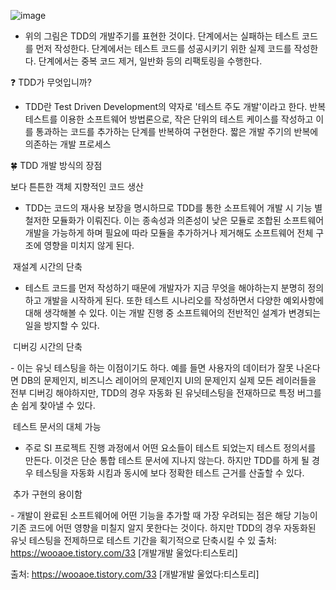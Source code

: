 ![image](https://user-images.githubusercontent.com/85288036/177185073-2b3d4531-47f5-4789-b3b1-4b7fb6aaf761.png)

- 위의 그림은 TDD의 개발주기를 표현한 것이다.  <Red>단계에서는 실패하는 테스트 코드를 먼저 작성한다. <Green>단계에서는 테스트 코드를 성공시키기 위한 실제 코드를 작성한다. <Yellow>단계에서는 중복 코드 제거, 일반화 등의 리팩토링을 수행한다.



❓ TDD가 무엇입니까? 
- TDD란 Test Driven Development의 약자로 '테스트 주도 개발'이라고 한다. 반복 테스트를 이용한 소프트웨어 방법론으로, 작은 단위의 테스트 케이스를 작성하고 이를 통과하는 코드를 추가하는 단계를 반복하여 구현한다. 짧은 개발 주기의 반복에 의존하는 개발 프로세스
  
  
  
  
🍀 TDD 개발 방식의 장점


 보다 튼튼한 객체 지향적인 코드 생산
  
- TDD는 코드의 재사용 보장을 명시하므로 TDD를 통한 소프트웨어 개발 시 기능 별 철저한 모듈화가 이뤄진다. 이는 종속성과 의존성이 낮은 모듈로 조합된 소프트웨어 개발을 가능하게 하며 필요에 따라 모듈을 추가하거나 제거해도 소프트웨어 전체 구조에 영향을 미치지 않게 된다.


 재설계 시간의 단축    
  
- 테스트 코드를 먼저 작성하기 때문에 개발자가 지금 무엇을 해야하는지 분명히 정의하고 개발을 시작하게 된다. 또한 테스트 시나리오를 작성하면서 다양한 예외사항에 대해 생각해볼 수 있다. 이는 개발 진행 중 소프트웨어의 전반적인 설계가 변경되는 일을 방지할 수 있다.


 디버깅 시간의 단축
     
- 이는 유닛 테스팅을 하는 이점이기도 하다. 예를 들면 사용자의 데이터가 잘못 나온다면 DB의 문제인지, 비즈니스 레이어의 문제인지 UI의 문제인지 실제 모든 레이러들을 전부 디버깅 해야하지만, TDD의 경우 자동화 된 유닛테스팅을 전재하므로 특정 버그를 손 쉽게 찾아낼 수 있다. 


 테스트 문서의 대체 가능 
     
- 주로 SI 프로젝트 진행 과정에서 어떤 요소들이 테스트 되었는지 테스트 정의서를 만든다. 이것은 단순 통합 테스트 문서에 지나지 않는다. 하지만 TDD를 하게 될 경우 테스팅을 자동화 시킴과 동시에 보다 정확한 테스트 근거를 산출할 수 있다.


 추가 구현의 용이함
    
- 개발이 완료된 소프트웨어에 어떤 기능을 추가할 때 가장 우려되는 점은 해당 기능이 기존 코드에 어떤 영향을 미칠지 알지 못한다는 것이다. 하지만 TDD의 경우 자동화된 유닛 테스팅을 전제하므로 테스트 기간을 획기적으로 단축시킬 수 있
출처: https://wooaoe.tistory.com/33 [개발개발 울었다:티스토리]


출처: https://wooaoe.tistory.com/33 [개발개발 울었다:티스토리]
